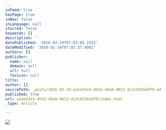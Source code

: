 ```yaml
---
inFeed: true
hasPage: true
inNav: false
inLanguage: null
starred: false
keywords: []
description: ''
datePublished: '2016-02-24T07:03:05.155Z'
dateModified: '2016-02-24T07:02:37.400Z'
authors: []
publisher:
  name: null
  domain: null
  url: null
  favicon: null
title: ''
author: []
sourcePath: _posts/2016-02-24-a2eed3a3-d61b-48a0-9813-dc2c0256ddf9.md
published: true
url: a2eed3a3-d61b-48a0-9813-dc2c0256ddf9/index.html
_type: Article

---
```

![](https://the-grid-user-content.s3-us-west-2.amazonaws.com/3a312455-ba67-436b-b5d4-816e7d8dc67f.jpg)